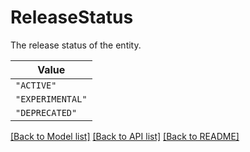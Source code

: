 # ReleaseStatus

The release status of the entity.

| **Value** |
| --------- |
| `"ACTIVE"` |
| `"EXPERIMENTAL"` |
| `"DEPRECATED"` |


[[Back to Model list]](../../../README.md#models-v1-link) [[Back to API list]](../../../README.md#apis-v1-link) [[Back to README]](../../../README.md)

